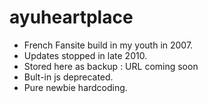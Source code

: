 # ayuheartplace
- French Fansite build in my youth in 2007. 
- Updates stopped in late 2010. 
- Stored here as backup : URL coming soon
- Bult-in js deprecated. 
- Pure newbie hardcoding. 
